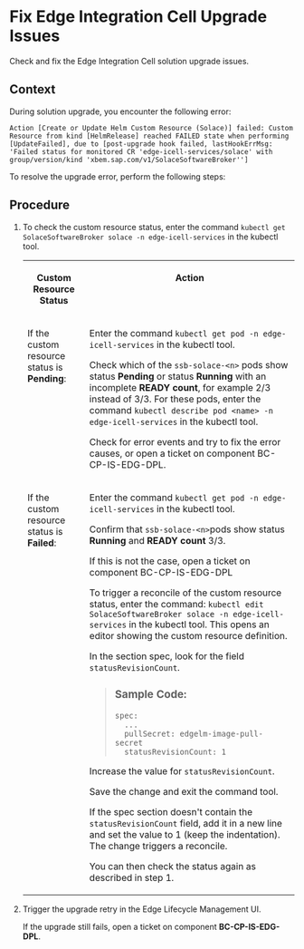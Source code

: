 <!-- loio9176ad7c017643eab79e7460f0f8fb42 -->

# Fix Edge Integration Cell Upgrade Issues

Check and fix the Edge Integration Cell solution upgrade issues.



## Context

During solution upgrade, you encounter the following error:

`Action [Create or Update Helm Custom Resource (Solace)] failed: Custom Resource from kind [HelmRelease] reached FAILED state when performing [UpdateFailed], due to [post-upgrade hook failed, lastHookErrMsg: 'Failed status for monitored CR 'edge-icell-services/solace' with group/version/kind 'xbem.sap.com/v1/SolaceSoftwareBroker'']`

To resolve the upgrade error, perform the following steps:



## Procedure

1.  To check the custom resource status, enter the command `kubectl get SolaceSoftwareBroker solace -n edge-icell-services` in the kubectl tool.


    <table>
    <tr>
    <th valign="top">

    Custom Resource Status
    
    </th>
    <th valign="top">

    Action
    
    </th>
    </tr>
    <tr>
    <td valign="top">
    
    If the custom resource status is **Pending**:
    
    </td>
    <td valign="top">
    
    Enter the command `kubectl get pod -n edge-icell-services` in the kubectl tool.

    Check which of the `ssb-solace-<n>` pods show status **Pending** or status **Running** with an incomplete **READY count**, for example 2/3 instead of 3/3. For these pods, enter the command `kubectl describe pod <name> -n edge-icell-services` in the kubectl tool.

    Check for error events and try to fix the error causes, or open a ticket on component BC-CP-IS-EDG-DPL.
    
    </td>
    </tr>
    <tr>
    <td valign="top">
    
    If the custom resource status is **Failed**:
    
    </td>
    <td valign="top">
    
    Enter the command `kubectl get pod -n edge-icell-services` in the kubectl tool.

    Confirm that `ssb-solace-<n>`pods show status **Running** and **READY count** 3/3.

    If this is not the case, open a ticket on component BC-CP-IS-EDG-DPL

    To trigger a reconcile of the custom resource status, enter the command: `kubectl edit SolaceSoftwareBroker solace -n edge-icell-services` in the kubectl tool. This opens an editor showing the custom resource definition.

    In the section spec, look for the field `statusRevisionCount`.

    > ### Sample Code:  
    > ```
    > spec:
    >   ...
    >   pullSecret: edgelm-image-pull-secret
    >   statusRevisionCount: 1
    > 
    > ```

    Increase the value for `statusRevisionCount`.

    Save the change and exit the command tool.

    If the spec section doesn't contain the `statusRevisionCount` field, add it in a new line and set the value to 1 \(keep the indentation\). The change triggers a reconcile.

    You can then check the status again as described in step 1.
    
    </td>
    </tr>
    </table>
    
2.  Trigger the upgrade retry in the Edge Lifecycle Management UI.

    If the upgrade still fails, open a ticket on component **BC-CP-IS-EDG-DPL**.


